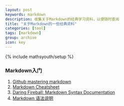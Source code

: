 ```yaml
---
layout: post
keywords: markdown
description: 收集关于Markdown的经典学习资料，以便随时查阅
title: "关于Markdown的一些经典资料"
categories: [tool]
tags: [markdown]
group: archive
icon: key
---
```

{% include mathsyouth/setup %}

### Markdown入门

1. [Github mastering markdown](https://guides.github.com/features/mastering-markdown/)
2. [Markdown Cheatsheet](https://github.com/adam-p/markdown-here/wiki/Markdown-Cheatsheet)
3. [Daring Fireball: Markdown Syntax Documentation](http://daringfireball.net/projects/markdown/syntax)
4. [Markdown 语法说明](http://www.appinn.com/markdown/)
